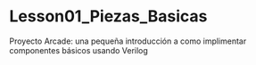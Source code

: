 # Lesson01_Piezas_Basicas
Proyecto Arcade: una pequeña introducción a como implimentar componentes básicos usando Verilog
